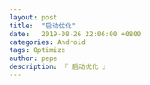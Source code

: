 ```yaml
---
layout: post
title:  "启动优化"
date:   2019-08-26 22:06:00 +0800
categories: Android
tags: Optimize
author: pepe
description: 『 启动优化 』
---
```





